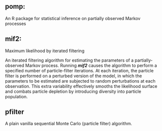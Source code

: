 ## pomp:
An R package for statistical inference on partially observed Markov processes

## mif2:
Maximum likelihood by iterated filtering

An iterated filtering algorithm for estimating the parameters of a partially-observed Markov process.
Running ***mif2*** causes the algorithm to perform a specified number of particle-filter iterations.
At each iteration, the particle filter is performed on a perturbed version of the model, in which the parameters to be estimated are subjected to random perturbations at each observation.
This extra variability effectively smooths the likelihood surface and combats particle depletion by introducing diversity into particle population.

## pfilter
A plain vanilla sequential Monte Carlo (particle filter) algorithm.
